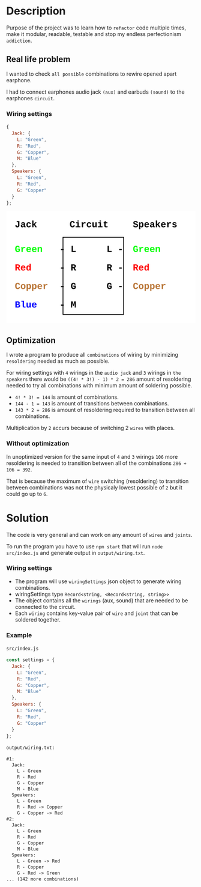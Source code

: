# Description
Purpose of the project was to learn how to `refactor` code multiple times, make it modular, readable, testable and stop my endless perfectionism `addiction`.

## Real life problem
I wanted to check `all possible` combinations to rewire opened apart earphone.

I had to connect earphones audio jack `(aux)` and earbuds `(sound)` to the earphones `circuit`.

### Wiring settings
```js
{
  Jack: {
    L: "Green",
    R: "Red",
    G: "Copper",
    M: "Blue"
  },
  Speakers: {
    L: "Green",
    R: "Red",
    G: "Copper"
  }
};
```
![Earphone circuit wiring diagram](diagram.svg)

## Optimization
I wrote a program to produce all `combinations` of wiring by minimizing `resoldering` needed as much as possible.

For wiring settings with `4` wirings in the `audio jack` and `3` wirings in `the speakers` there would be `((4! * 3!) - 1) * 2 = 286` amount of resoldering needed to try all combinations with minimum amount of soldering possible.

* `4! * 3! = 144` is amount of combinations.
* `144 - 1 = 143` is amount of transitions between combinations.
* `143 * 2 = 286` is amount of resoldering required to transition between all combinations.

Multiplication by `2` accurs because of switching 2 `wires` with places.

### Without optimization
In unoptimized version for the same input of `4` and `3` wirings `106` more resoldering is needed to transition between all of the combinations `286 + 106 = 392`.

That is because the maximum of `wire` switching (resoldering) to transition between combinations was not the physicaly lowest possible of `2` but it could go up to `6`.

# Solution
The code is very general and can work on any amount of `wires` and `joints`.

To run the program you have to use `npm start` that will run `node src/index.js` and generate output in `output/wiring.txt`.

### Wiring settings
* The program will use `wiringSettings` json object to generate wiring combinations.
* wiringSettings type `Record<string, <Record<string, string>>`
* The object contains all the `wirings` (aux, sound) that are needed to be connected to the circuit.
* Each `wiring` contains key-value pair of `wire` and `joint` that can be soldered together.

### Example
`src/index.js`
```js
const settings = {
  Jack: {
    L: "Green",
    R: "Red",
    G: "Copper",
    M: "Blue"
  },
  Speakers: {
    L: "Green",
    R: "Red",
    G: "Copper"
  }
};
```

`output/wiring.txt:`
```
#1:
  Jack:
    L - Green
    R - Red
    G - Copper
    M - Blue
  Speakers:
    L - Green
    R - Red -> Copper
    G - Copper -> Red
#2:
  Jack:
    L - Green
    R - Red
    G - Copper
    M - Blue
  Speakers:
    L - Green -> Red
    R - Copper
    G - Red -> Green
... (142 more combinations)
```
